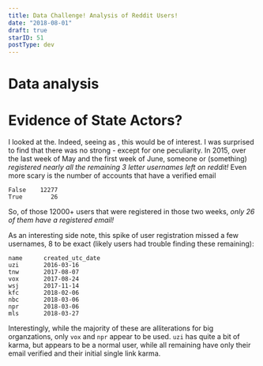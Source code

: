 ```yaml
---
title: Data Challenge! Analysis of Reddit Users!
date: "2018-08-01"
draft: true
starID: 51
postType: dev
---
```


# Data analysis

# Evidence of State Actors?

I looked at the. Indeed, seeing as , this would be of interest. I was surprised to find that there was no strong - except for one peculiarity. In 2015, over the last week of May and the first week of June, someone or (something) _registered nearly all the remaining 3 letter usernames left on reddit!_ Even more scary is the number of accounts that have a verified email


```
False    12277
True        26
```

So, of those 12000+ users that were registered in those two weeks, _only 26 of them have a registered email!_

As an interesting side note, this spike of user registration missed a few usernames, 8 to be exact (likely users had trouble finding these remaining):

```
name      created_utc_date
uzi       2016-03-16
tnw       2017-08-07
vox       2017-08-24
wsj       2017-11-14
kfc       2018-02-06
nbc       2018-03-06
npr       2018-03-06
mls       2018-03-27
```

Interestingly, while the majority of these are alliterations for big organzations, only `vox` and `npr` appear to be used. `uzi` has quite a bit of karma, but appears to be a normal user, while all remaining have only their email verified and their initial single link karma.